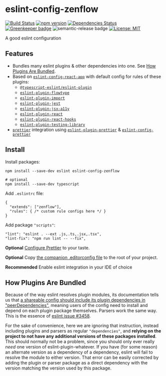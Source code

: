 # eslint-config-zenflow

[![Build Status](https://travis-ci.org/zenflow/eslint-config-zenflow.svg?branch=master)](https://travis-ci.org/zenflow/eslint-config-zenflow)
[![npm version](https://badge.fury.io/js/eslint-config-zenflow.svg)](https://www.npmjs.com/packages/eslint-config-zenflow)
[![Dependencies Status](https://david-dm.org/zenflow/eslint-config-zenflow.svg)](https://david-dm.org/zenflow/eslint-config-zenflow)
[![Greenkeeper badge](https://badges.greenkeeper.io/zenflow/eslint-config-zenflow.svg)](https://greenkeeper.io/)
![semantic-release badge](https://img.shields.io/badge/%20%20%F0%9F%93%A6%F0%9F%9A%80-semantic--release-e10079.svg)
[![License: MIT](https://img.shields.io/badge/License-MIT-yellow.svg)](https://opensource.org/licenses/MIT)

A good eslint configuration

## Features

- Bundles many eslint plugins & other dependencies into one.
  See [How Plugins Are Bundled](#how-plugins-are-bundled).
- Based on [`eslint-config-react-app`](https://github.com/facebook/create-react-app/tree/master/packages/eslint-config-react-app)
  with default config for rules of these plugins:
  - [`@typescript-eslint/eslint-plugin`](https://www.npmjs.com/package/@typescript-eslint/eslint-plugin)
  - [`eslint-plugin-flowtype`](https://www.npmjs.com/package/eslint-plugin-flowtype)
  - [`eslint-plugin-import`](https://www.npmjs.com/package/eslint-plugin-import)
  - [`eslint-plugin-jest`](https://www.npmjs.com/package/eslint-plugin-jest)
  - [`eslint-plugin-jsx-a11y`](https://www.npmjs.com/package/eslint-plugin-jsx-a11y)
  - [`eslint-plugin-react`](https://www.npmjs.com/package/eslint-plugin-react)
  - [`eslint-plugin-react-hooks`](https://www.npmjs.com/package/eslint-plugin-react-hooks)
  - [`eslint-plugin-testing-library`](https://www.npmjs.com/package/eslint-plugin-testing-library)
- [`prettier`](https://www.npmjs.com/package/prettier) integration using
  [`eslint-plugin-prettier`](https://www.npmjs.com/package/eslint-plugin-prettier) &
  [`eslint-config-prettier`](https://www.npmjs.com/package/eslint-config-prettier)

## Install

Install packages:

```shell
npm install --save-dev eslint eslint-config-zenflow

# optional
npm install --save-dev typescript
```

Add `.eslintrc` file:

```json5
{
  "extends": ["zenflow"],
  "rules": { /* custom rule configs here */ }
}
```

Add package `"scripts"`:

```
"lint": "eslint . --ext .js,.ts,.jsx,.tsx",
"lint-fix": "npm run lint -- --fix",
```

**Optional** [Configure Prettier](https://prettier.io/docs/en/configuration.html) to your taste.

**Optional** Copy [the companion .editorconfig file](./.editorconfig) to the root of your project.

**Recommended** Enable eslint integration in your IDE of choice

## How Plugins Are Bundled

Because of the way eslint resolves plugin modules,
its documentation tells us that [a shareable config should include its plugin dependencies in "peerDependencies"](https://eslint.org/docs/developer-guide/shareable-configs.html#publishing-a-shareable-config),
meaning users of the config need to install and depend on each plugin package themselves.
Parsers work the same way.
This is the essence of [eslint issue #3458](https://github.com/eslint/eslint/issues/3458).

For the sake of convenience, here we are ignoring that instruction,
instead including plugins and parsers as regular `"dependencies"`,
and **relying on the project to not have any additional versions of these packages installed**.
This should normally not be a problem, since you should only ever really *need* one version of eslint-plugin-whatever.
If you have (for some reason) an alternate version as a dependency of a dependency, eslint will fail to resolve the module to either version.
That error can be easily corrected by adding the plugin or parser package as a direct dependency with the version matching the version used by this package.
